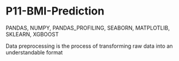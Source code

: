 # P11-BMI-Prediction


PANDAS, NUMPY, PANDAS_PROFILING, SEABORN, MATPLOTLIB, SKLEARN, XGBOOST


Data preprocessing is the process of transforming raw data into an understandable format